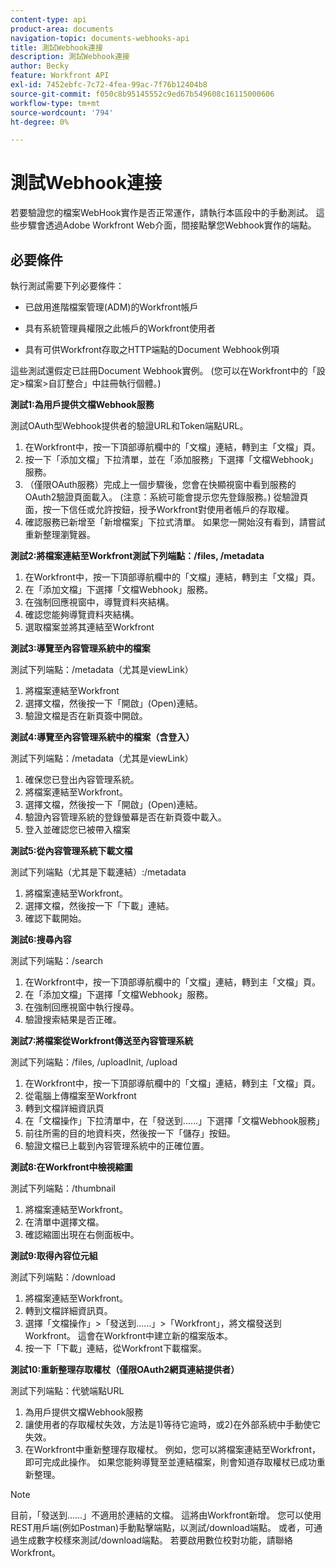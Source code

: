 ```yaml
---
content-type: api
product-area: documents
navigation-topic: documents-webhooks-api
title: 測試Webhook連接
description: 測試Webhook連接
author: Becky
feature: Workfront API
exl-id: 7452ebfc-7c72-4fea-99ac-7f76b12404b8
source-git-commit: f050c8b95145552c9ed67b549608c16115000606
workflow-type: tm+mt
source-wordcount: '794'
ht-degree: 0%

---
```



# 測試Webhook連接

若要驗證您的檔案WebHook實作是否正常運作，請執行本區段中的手動測試。 這些步驟會透過Adobe Workfront Web介面，間接點擊您Webhook實作的端點。

## 必要條件

執行測試需要下列必要條件：

* 已啟用進階檔案管理(ADM)的Workfront帳戶

* 具有系統管理員權限之此帳戶的Workfront使用者

* 具有可供Workfront存取之HTTP端點的Document Webhook例項

這些測試還假定已註冊Document Webhook實例。 (您可以在Workfront中的「設定>檔案>自訂整合」中註冊執行個體。)

**測試1:為用戶提供文檔Webhook服務**

測試OAuth型Webhook提供者的驗證URL和Token端點URL。

1. 在Workfront中，按一下頂部導航欄中的「文檔」連結，轉到主「文檔」頁。
1. 按一下「添加文檔」下拉清單，並在「添加服務」下選擇「文檔Webhook」服務。
1. （僅限OAuth服務）完成上一個步驟後，您會在快顯視窗中看到服務的OAuth2驗證頁面載入。 (注意：系統可能會提示您先登錄服務。) 從驗證頁面，按一下信任或允許按鈕，授予Workfront對使用者帳戶的存取權。
1. 確認服務已新增至「新增檔案」下拉式清單。 如果您一開始沒有看到，請嘗試重新整理瀏覽器。

**測試2:將檔案連結至Workfront測試下列端點：/files, /metadata**

1. 在Workfront中，按一下頂部導航欄中的「文檔」連結，轉到主「文檔」頁。
1. 在「添加文檔」下選擇「文檔Webhook」服務。
1. 在強制回應視窗中，導覽資料夾結構。
1. 確認您能夠導覽資料夾結構。
1. 選取檔案並將其連結至Workfront

**測試3:導覽至內容管理系統中的檔案**

測試下列端點：/metadata（尤其是viewLink）

1. 將檔案連結至Workfront
1. 選擇文檔，然後按一下「開啟」(Open)連結。
1. 驗證文檔是否在新頁簽中開啟。

**測試4:導覽至內容管理系統中的檔案（含登入）**

測試下列端點：/metadata（尤其是viewLink）

1. 確保您已登出內容管理系統。
1. 將檔案連結至Workfront。
1. 選擇文檔，然後按一下「開啟」(Open)連結。
1. 驗證內容管理系統的登錄螢幕是否在新頁簽中載入。
1. 登入並確認您已被帶入檔案

**測試5:從內容管理系統下載文檔**

測試下列端點（尤其是下載連結）:/metadata 

1. 將檔案連結至Workfront。
1. 選擇文檔，然後按一下「下載」連結。
1. 確認下載開始。

**測試6:搜尋內容**

測試下列端點：/search

1. 在Workfront中，按一下頂部導航欄中的「文檔」連結，轉到主「文檔」頁。
1. 在「添加文檔」下選擇「文檔Webhook」服務。
1. 在強制回應視窗中執行搜尋。
1. 驗證搜索結果是否正確。

**測試7:將檔案從Workfront傳送至內容管理系統**

測試下列端點：/files, /uploadInit, /upload

1. 在Workfront中，按一下頂部導航欄中的「文檔」連結，轉到主「文檔」頁。
1. 從電腦上傳檔案至Workfront
1. 轉到文檔詳細資訊頁
1. 在「文檔操作」下拉清單中，在「發送到……」下選擇「文檔Webhook服務」
1. 前往所需的目的地資料夾，然後按一下「儲存」按鈕。
1. 驗證文檔已上載到內容管理系統中的正確位置。

**測試8:在Workfront中檢視縮圖**

測試下列端點：/thumbnail

1. 將檔案連結至Workfront。
1. 在清單中選擇文檔。
1. 確認縮圖出現在右側面板中。

**測試9:取得內容位元組**

測試下列端點：/download

1. 將檔案連結至Workfront。
1. 轉到文檔詳細資訊頁。
1. 選擇「文檔操作」>「發送到……」>「Workfront」，將文檔發送到Workfront。 這會在Workfront中建立新的檔案版本。
1. 按一下「下載」連結，從Workfront下載檔案。

**測試10:重新整理存取權杖（僅限OAuth2網頁連結提供者）**

測試下列端點：代號端點URL

1. 為用戶提供文檔Webhook服務
1. 讓使用者的存取權杖失效，方法是1)等待它逾時，或2)在外部系統中手動使它失效。
1. 在Workfront中重新整理存取權杖。 例如，您可以將檔案連結至Workfront，即可完成此操作。 如果您能夠導覽至並連結檔案，則會知道存取權杖已成功重新整理。

>[!NOTE]
>
>目前，「發送到……」不適用於連結的文檔。 這將由Workfront新增。 您可以使用REST用戶端(例如Postman)手動點擊端點，以測試/download端點。 或者，可通過生成數字校樣來測試/download端點。 若要啟用數位校對功能，請聯絡Workfront。
